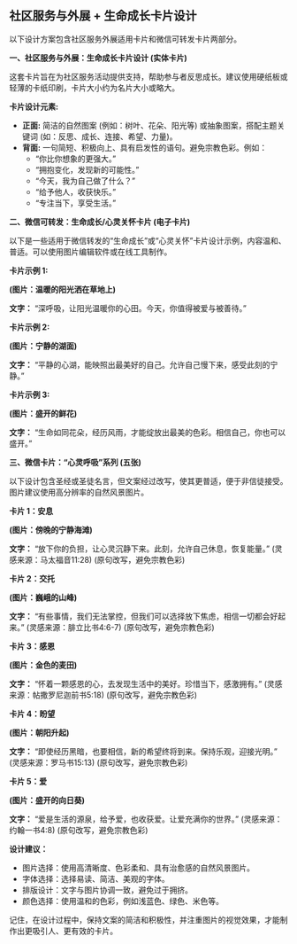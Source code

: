 ## 社区服务与外展 + 生命成长卡片设计

以下设计方案包含社区服务外展适用卡片和微信可转发卡片两部分。


**一、社区服务与外展：生命成长卡片设计 (实体卡片)**

这套卡片旨在为社区服务活动提供支持，帮助参与者反思成长。建议使用硬纸板或轻薄的卡纸印刷，卡片大小约为名片大小或略大。

**卡片设计元素:**

* **正面:** 简洁的自然图案 (例如：树叶、花朵、阳光等) 或抽象图案，搭配主题关键词 (如：反思、成长、连接、希望、力量)。
* **背面:**  一句简短、积极向上、具有启发性的语句。避免宗教色彩。例如：
    * “你比你想象的更强大。”
    * “拥抱变化，发现新的可能性。”
    * “今天，我为自己做了什么？”
    * “给予他人，收获快乐。”
    * “专注当下，享受生活。”


**二、微信可转发：生命成长/心灵关怀卡片 (电子卡片)**

以下是一些适用于微信转发的“生命成长”或“心灵关怀”卡片设计示例，内容温和、普适。可以使用图片编辑软件或在线工具制作。

**卡片示例 1:**

**(图片：温暖的阳光洒在草地上)**

**文字：**  “深呼吸，让阳光温暖你的心田。今天，你值得被爱与被善待。”


**卡片示例 2:**

**(图片：宁静的湖面)**

**文字：** “平静的心湖，能映照出最美好的自己。允许自己慢下来，感受此刻的宁静。”


**卡片示例 3:**

**(图片：盛开的鲜花)**

**文字：** “生命如同花朵，经历风雨，才能绽放出最美的色彩。相信自己，你也可以盛开。”


**三、微信卡片：“心灵呼吸”系列 (五张)**

以下设计包含圣经或圣徒名言，但文案经过改写，使其更普适，便于非信徒接受。图片建议使用高分辨率的自然风景图片。

**卡片 1：安息**

**(图片：傍晚的宁静海滩)**

**文字：**  “放下你的负担，让心灵沉静下来。此刻，允许自己休息，恢复能量。”  (灵感来源：马太福音11:28)  (原句改写，避免宗教色彩)


**卡片 2：交托**

**(图片：巍峨的山峰)**

**文字：**  “有些事情，我们无法掌控，但我们可以选择放下焦虑，相信一切都会好起来。” (灵感来源：腓立比书4:6-7) (原句改写，避免宗教色彩)


**卡片 3：感恩**

**(图片：金色的麦田)**

**文字：** “怀着一颗感恩的心，去发现生活中的美好。珍惜当下，感激拥有。” (灵感来源：帖撒罗尼迦前书5:18) (原句改写，避免宗教色彩)


**卡片 4：盼望**

**(图片：朝阳升起)**

**文字：** “即使经历黑暗，也要相信，新的希望终将到来。保持乐观，迎接光明。” (灵感来源：罗马书15:13) (原句改写，避免宗教色彩)


**卡片 5：爱**

**(图片：盛开的向日葵)**

**文字：**  “爱是生活的源泉，给予爱，也收获爱。让爱充满你的世界。” (灵感来源：约翰一书4:8) (原句改写，避免宗教色彩)


**设计建议：**

* 图片选择：使用高清晰度、色彩柔和、具有治愈感的自然风景图片。
* 字体选择：选择易读、简洁、美观的字体。
* 排版设计：文字与图片协调一致，避免过于拥挤。
* 颜色选择：使用温和的色彩，例如浅蓝色、绿色、米色等。


记住，在设计过程中，保持文案的简洁和积极性，并注重图片的视觉效果，才能制作出更吸引人、更有效的卡片。
